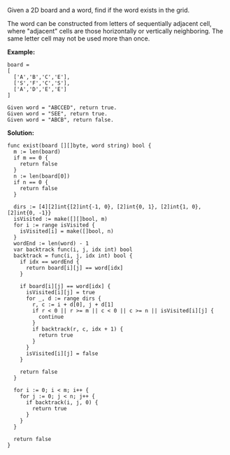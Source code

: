 Given a 2D board and a word, find if the word exists in the grid.

The word can be constructed from letters of sequentially adjacent cell, where "adjacent" cells are those horizontally or vertically neighboring. The same letter cell may not be used more than once.

**Example:**
```
board =
[
  ['A','B','C','E'],
  ['S','F','C','S'],
  ['A','D','E','E']
]

Given word = "ABCCED", return true.
Given word = "SEE", return true.
Given word = "ABCB", return false.
```

**Solution:**

```golang
func exist(board [][]byte, word string) bool {
  m := len(board)
  if m == 0 {
    return false
  }
  n := len(board[0])
  if n == 0 {
    return false
  }

  dirs := [4][2]int{[2]int{-1, 0}, [2]int{0, 1}, [2]int{1, 0}, [2]int{0, -1}}
  isVisited := make([][]bool, m)
  for i := range isVisited {
    isVisited[i] = make([]bool, n)
  }
  wordEnd := len(word) - 1
  var backtrack func(i, j, idx int) bool
  backtrack = func(i, j, idx int) bool {
    if idx == wordEnd {
      return board[i][j] == word[idx]
    }

    if board[i][j] == word[idx] {
      isVisited[i][j] = true
      for _, d := range dirs {
        r, c := i + d[0], j + d[1]
        if r < 0 || r >= m || c < 0 || c >= n || isVisited[i][j] {
          continue
        }
        if backtrack(r, c, idx + 1) {
          return true
        }
      }
      isVisited[i][j] = false
    }

    return false
  }

  for i := 0; i < m; i++ {
    for j := 0; j < n; j++ {
      if backtrack(i, j, 0) {
        return true
      }
    }
  }

  return false
}
```
